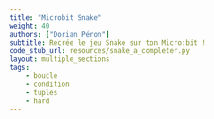 ```yaml
---
title: "Microbit Snake"
weight: 40
authors: ["Dorian Péron"]
subtitle: Recrée le jeu Snake sur ton Micro:bit !
code_stub_url: resources/snake_a_completer.py
layout: multiple_sections
tags:
    - boucle
    - condition
    - tuples
    - hard
---
```

